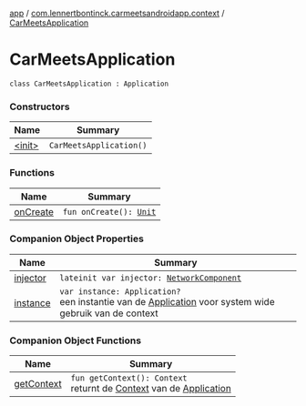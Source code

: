 [app](../../index.md) / [com.lennertbontinck.carmeetsandroidapp.context](../index.md) / [CarMeetsApplication](./index.md)

# CarMeetsApplication

`class CarMeetsApplication : Application`

### Constructors

| Name | Summary |
|---|---|
| [&lt;init&gt;](-init-.md) | `CarMeetsApplication()` |

### Functions

| Name | Summary |
|---|---|
| [onCreate](on-create.md) | `fun onCreate(): `[`Unit`](https://kotlinlang.org/api/latest/jvm/stdlib/kotlin/-unit/index.html) |

### Companion Object Properties

| Name | Summary |
|---|---|
| [injector](injector.md) | `lateinit var injector: `[`NetworkComponent`](../../com.lennertbontinck.carmeetsandroidapp.injection.components/-network-component/index.md) |
| [instance](instance.md) | `var instance: Application?`<br>een instantie van de [Application](#) voor system wide gebruik van de context |

### Companion Object Functions

| Name | Summary |
|---|---|
| [getContext](get-context.md) | `fun getContext(): Context`<br>returnt de [Context](#) van de [Application](#) |
